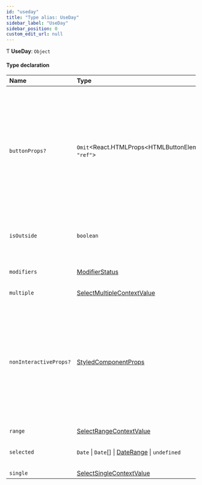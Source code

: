 ```yaml
---
id: "useday"
title: "Type alias: UseDay"
sidebar_label: "UseDay"
sidebar_position: 0
custom_edit_url: null
---
```


Ƭ **UseDay**: `Object`

#### Type declaration

| Name | Type | Description |
| :------ | :------ | :------ |
| `buttonProps?` | `Omit`<React.HTMLProps<HTMLButtonElement\>, ``"ref"``\> | The props for rendering the day as interactive element.  When `undefined`, DayPicker should render a non interactive element with non-interactive props. |
| `isOutside` | `boolean` | Whether the date is outside the display month/ |
| `modifiers` | [ModifierStatus](modifierstatus.md) | The modifiers for the given date. |
| `multiple` | [SelectMultipleContextValue](../interfaces/selectmultiplecontextvalue.md) | - |
| `nonInteractiveProps?` | [StyledComponentProps](styledcomponentprops.md) | The props for rendering the day as not interactive element.  When both this value and `buttonProps` are `undefined`, DayPicker should not render anything. |
| `range` | [SelectRangeContextValue](../interfaces/selectrangecontextvalue.md) | - |
| `selected` | `Date` \| `Date`[] \| [DateRange](daterange.md) \| `undefined` | The days in DayPicker currently selected. |
| `single` | [SelectSingleContextValue](../interfaces/selectsinglecontextvalue.md) | - |
